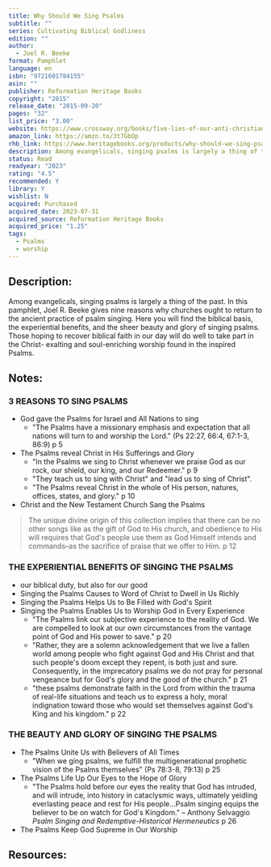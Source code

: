 ```yaml
---
title: Why Should We Sing Psalms
subtitle: ""
series: Cultivating Biblical Godliness
edition: ""
author:
  - Joel R. Beeke
format: Pamphlet
language: en
isbn: "9721601784155"
asin: ""
publisher: Reformation Heritage Books
copyright: "2015"
release_date: "2015-09-20"
pages: "32"
list_price: "3.00"
website: https://www.crossway.org/books/five-lies-of-our-anti-christian-age-hcj/
amazon_link: https://amzn.to/3t7GbOp
rhb_link: https://www.heritagebooks.org/products/why-should-we-sing-psalms-cultivating-biblical-godliness-series-beeke.html
description: Among evangelicals, singing psalms is largely a thing of the past. In this pamphlet, Joel R. Beeke gives nine reasons why churches ought to return to the ancient practice of psalm singing. Here you will find the biblical basis, the experiential benefits, and the sheer beauty and glory of singing psalms. Those hoping to recover biblical faith in our day will do well to take part in the Christ-exalting and soul-enriching worship found in the inspired Psalms.
status: Read
readyear: "2023"
rating: "4.5"
recommended: Y
library: Y
wishlist: N
acquired: Purchased
acquired_date: 2023-07-31
acquired_source: Reformation Heritage Books
acquired_price: "1.25"
tags:
  - Psalms
  - worship
---
```

## Description:

Among evangelicals, singing psalms is largely a thing of the past. In this pamphlet, Joel R. Beeke gives nine reasons why churches ought to return to the ancient practice of psalm singing. Here you will find the biblical basis, the experiential benefits, and the sheer beauty and glory of singing psalms. Those hoping to recover biblical faith in our day will do well to take part in the Christ- exalting and soul-enriching worship found in the inspired Psalms.

## Notes:

### 3 REASONS TO SING PSALMS

- God gave the Psalms for Israel and All Nations to sing
	- "The Psalms have a missionary emphasis and expectation that all nations will turn to and worship the Lord." (Ps 22:27, 66:4, 67:1-3, 86:9) p 5
- The Psalms reveal Christ in His Sufferings and Glory
	- "In the Psalms we sing to Christ whenever we praise God as our rock, our shield, our king, and our Redeemer." p 9
	- "They teach us to sing with Christ" and "lead us to sing of Christ". 
	- "The Psalms reveal Christ in the whole of His person, natures, offices, states, and glory." p 10
- Christ and the New Testament Church Sang the Psalms

> The unique divine origin of this collection implies that there can be no other songs like as the gift of God to His church, and obedience to His will requires that God's people use them as God Himself intends and commands–as the sacrifice of praise that we offer to Him. p 12

### THE EXPERIENTIAL BENEFITS OF SINGING THE PSALMS

- our biblical duty, but also for our good
- Singing the Psalms Causes to Word of Christ to Dwell in Us Richly
- Singing the Psalms Helps Us to Be Filled with God's Spirit
- Singing the Psalms Enables Us to Worship God in Every Experience
	- "The Psalms link our subjective experience to the reality of God. We are compelled to look at our own circumstances from the vantage point of God and His power to save." p 20
	- "Rather, they are a solemn acknowledgement that we live a fallen world among people who fight against God and His Christ and that such people's doom except they repent, is both just and sure. Consequently, in the imprecatory psalms we do not pray for personal vengeance but for God's glory and the good of the church." p 21
	- "these psalms demonstrate faith in the Lord from within the trauma of real-life situations and teach us to express a holy, moral indignation toward those who would set themselves against God's King and his kingdom." p 22
### THE BEAUTY AND GLORY OF SINGING THE PSALMS

- The Psalms Unite Us with Believers of All Times
	- "When we ging psalms, we fulfill the multigenerational prophetic vision of the Psalms themselves" (Ps 78:3-8, 79:13) p 25
- The Psalms Life Up Our Eyes to the Hope of Glory
	- "The Psalms hold before our eyes the reality that God has intruded, and will intrude, into history in cataclysmic ways, ultimately yeidling everlasting peace and rest for His people...Psalm singing equips the believer to be on watch for God's Kingdom." – Anthony Selvaggio _Psalm Singing and Redemptive-Historical Hermeneutics_ p 26
- The Psalms Keep God Supreme in Our Worship 
## Resources:
